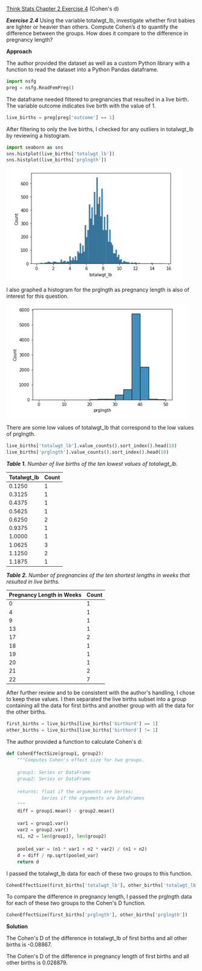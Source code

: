

[Think Stats Chapter 2 Exercise 4](http://greenteapress.com/thinkstats2/html/thinkstats2003.html#toc24) (Cohen's d)

***Exercise 2.4*** Using the variable totalwgt_lb, investigate whether first babies are lighter or heavier than others. Compute Cohen’s d to quantify the difference between the groups. How does it compare to the difference in pregnancy length?

**Approach**

The author provided the dataset as well as a custom Python library with a function to read the dataset into a Python Pandas dataframe.

```python
import nsfg
preg = nsfg.ReadFemPreg()
```

The dataframe needed filtered to pregnancies that resulted in a live birth. The variable outcome indicates live birth with the value of 1.

```python
live_births = preg[preg['outcome'] == 1]
```

After filtering to only the live births, I checked for any outliers in totalwgt_lb by reviewing a histogram. 

```python
import seaborn as sns
sns.histplot(live_births['totalwgt_lb'])
sns.histplot(live_births['prglngth'])
```

![Exercise2_4_chart1](../../img/ex2_4_chart1.png)

I also graphed a histogram for the prglngth as pregnancy length is also of interest for this question. 

![Exercise2_4_chart1](../../img/ex2_4_chart2.png)

There are some low values of totalwgt_lb that correspond to the low values of prglngth.  

```python
live_births['totalwgt_lb'].value_counts().sort_index().head(10)
live_births['prglngth'].value_counts().sort_index().head(10)
```

***Table 1.*** *Number of live births of the ten lowest values of totalwgt_lb.*

| Totalwgt_lb | Count |
| ----------- | ----- |
| 0.1250      | 1     |
| 0.3125      | 1     |
| 0.4375      | 1     |
| 0.5625      | 1     |
| 0.6250      | 2     |
| 0.9375      | 1     |
| 1.0000      | 1     |
| 1.0625      | 3     |
| 1.1250      | 2     |
| 1.1875      | 1     |

***Table 2.*** *Number of pregnancies of the ten shortest lengths in weeks that resulted in live births.*

| Pregnancy Length in Weeks | Count |
| ------------------------- | ----- |
| 0                         | 1     |
| 4                         | 1     |
| 9                         | 1     |
| 13                        | 1     |
| 17                        | 2     |
| 18                        | 1     |
| 19                        | 1     |
| 20                        | 1     |
| 21                        | 2     |
| 22                        | 7     |

After further review and to be consistent with the author's handling, I chose to keep these values. I then separated the live births subset into a group containing all the data for first births and another group with all the data for the other births. 

```python
first_births = live_births[live_births['birthord'] == 1]
other_births = live_births[live_births['birthord'] != 1]
```

The author provided a function to calculate Cohen's d:

```python
def CohenEffectSize(group1, group2):
    """Computes Cohen's effect size for two groups.
    
    group1: Series or DataFrame
    group2: Series or DataFrame
    
    returns: float if the arguments are Series;
             Series if the arguments are DataFrames
    """
    diff = group1.mean() - group2.mean()

    var1 = group1.var()
    var2 = group2.var()
    n1, n2 = len(group1), len(group2)

    pooled_var = (n1 * var1 + n2 * var2) / (n1 + n2)
    d = diff / np.sqrt(pooled_var)
    return d
```

I passed the totalwgt_lb data for each of these two groups to this function.  

```python
CohenEffectSize(first_births['totalwgt_lb'], other_births['totalwgt_lb'])
```

To compare the difference in pregnancy length, I passed the prglngth data for each of these two groups to the Cohen's D function. 

```python
CohenEffectSize(first_births['prglngth'], other_births['prglngth'])
```



**Solution**

The Cohen's D of the difference in totalwgt_lb of first births and all other births is -0.08867. 

The Cohen's D of the difference in pregnancy length of first births and all other births is 0.028879. 

